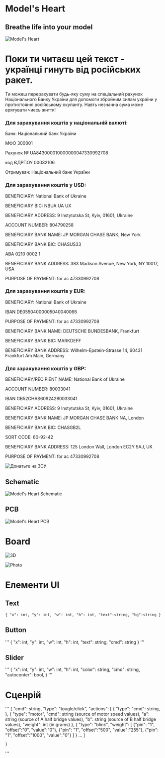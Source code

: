 # Model's Heart

## Breathe life into your model

![Model's Heart](<img/part 1-0.png>)

# Поки ти читаєш цей текст - українці гинуть від російських ракет.

Ти можеш перерахувати будь-яку суму на спеціальний рахунок Національного Банку України для допомоги збройним силам україни у протистоянні російському окупанту.
Навть незначна сума може врятувати чиєсь життя!

### Для зарахування коштів у національній валюті:

Банк: Національний банк України

МФО 300001

Рахунок № UA843000010000000047330992708

код ЄДРПОУ 00032106

Отримувач: Національний банк України 

### Для зарахування коштів у USD: 

BENEFICIARY: National Bank of Ukraine

BENEFICIARY BIC: NBUA UA UX

BENEFICIARY ADDRESS: 9 Instytutska St, Kyiv, 01601, Ukraine

ACCOUNT NUMBER: 804790258

BENEFICIARY BANK NAME: JP MORGAN CHASE BANK, New York

BENEFICIARY BANK BIC: CHASUS33

ABA 0210 0002 1

BENEFICIARY BANK ADDRESS: 383 Madison Avenue, New York, NY 10017, USA

PURPOSE OF PAYMENT: for ac 47330992708 

### Для зарахування коштів у EUR: 

BENEFICIARY: National Bank of Ukraine

IBAN DE05504000005040040066

PURPOSE OF PAYMENT: for ac 47330992708

BENEFICIARY BANK NAME: DEUTSCHE  BUNDESBANK, Frankfurt

BENEFICIARY BANK BIC: MARKDEFF

BENEFICIARY BANK ADDRESS: Wilhelm-Epstein-Strasse 14, 60431 Frankfurt Am Main, Germany

### Для зарахування коштів у GBP: 

BENEFICIARY/RECIPIENT NAME: National Bank of Ukraine

ACCOUNT NUMBER: 80033041

IBAN GB52CHAS60924280033041

BENEFICIARY ADDRESS: 9 Instytutska St, Kyiv, 01601, Ukraine

BENEFICIARY BANK NAME: JP MORGAN CHASE BANK NA, London

BENEFICIARY BANK BIC: CHASGB2L

SORT CODE: 60-92-42 

BENEFICIARY BANK ADDRESS: 125 London Wall, London EC2Y 5AJ, UK

PURPOSE OF PAYMENT: for ac 47330992708


![Донатьте на ЗСУ](img/part-1-8.png)


## Schematic

![Model's Heart Schematic](img/schematic.png)

## PCB

![Model's Heart PCB](img/PCB.png)

# Board

![3D](img/3D.png)

![Photo](img/Photo.png)

# Елементи UI
## Text
`
    {
        "x": int,
        "y": int,
        "w": int,
        "h": int,
        "text":string,
        "bg":string
    }
`

## Button
'''
    {
        "x": int,
        "y": int,
        "w": int,
        "h": int,
        "text": string,
        "cmd": string
    }
'''

## Slider
'''
    {
        "x": int,
        "y": int,
        "w": int,
        "h": int,
        "color": string,
        "cmd": string,
        "autoconter": bool,
    }
'''

# Сценрій
'''
    {
        "cmd": string,
        "type": "tougle/click",
        "actions": 
            [
                {
                    "type": 
                    "cmd": string,
                },
                {
                    "type": "motor",
                    "cmd": string (source of motor speed values),
                    "a": string (source of A half bridge values),
                    "b": string (source of B half bridge values),
                    "weight": int (in grams)
                },
                {
                    "type": "blink",
                    "weight": [
                        {"pin": "1", "offset":"0", "value":"0"},
                        {"pin": "1", "offset":"500", "value":"255"},
                        {"pin": "1", "offset":"1000", "value":"0"}
                    ]
                }
            ...
            ]

    }
'''